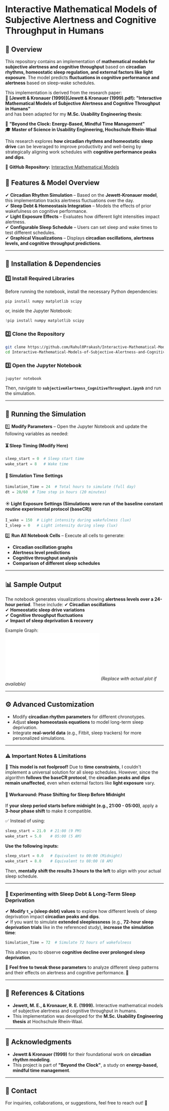 
# Interactive Mathematical Models of Subjective Alertness and Cognitive Throughput in Humans

## 📖 Overview

This repository contains an implementation of **mathematical models for subjective alertness and cognitive throughput** based on **circadian rhythms, homeostatic sleep regulation, and external factors like light exposure**. The model predicts **fluctuations in cognitive performance and alertness** based on sleep-wake schedules.

This implementation is derived from the research paper:  
📄 **[Jewett & Kronauer (1999)](Jewett & Kronauer (1999).pdf): "Interactive Mathematical Models of Subjective Alertness and Cognitive Throughput in Humans"**  
and has been adapted for my **M.Sc. Usability Engineering thesis**:

📝 **"Beyond the Clock: Energy-Based, Mindful Time Management"**  
🎓 **Master of Science in Usability Engineering, Hochschule Rhein-Waal**  

This research explores **how circadian rhythms and homeostatic sleep drive** can be leveraged to improve productivity and well-being by strategically aligning work schedules with **cognitive performance peaks and dips**.

🔗 **GitHub Repository:** [Interactive Mathematical Models](https://github.com/Rahul0Prakash/Interactive-Mathematical-Models-of-Subjective-Alertness-and-Cognitive-Throughput-in-Humans)


## 🔬 Features & Model Overview

✔ **Circadian Rhythm Simulation** – Based on the **Jewett-Kronauer model**, this implementation tracks alertness fluctuations over the day.  
✔ **Sleep Debt & Homeostasis Integration** – Models the effects of prior wakefulness on cognitive performance.  
✔ **Light Exposure Effects** – Evaluates how different light intensities impact alertness.  
✔ **Configurable Sleep Schedule** – Users can set sleep and wake times to test different schedules.  
✔ **Graphical Visualizations** – Displays **circadian oscillations, alertness levels, and cognitive throughput predictions**.  

---

## 🔧 Installation & Dependencies

### **1️⃣ Install Required Libraries**
Before running the notebook, install the necessary Python dependencies:

```bash
pip install numpy matplotlib scipy
```
or, inside the Jupyter Notebook:
```python
!pip install numpy matplotlib scipy
```

### **2️⃣ Clone the Repository**
```bash
git clone https://github.com/Rahul0Prakash/Interactive-Mathematical-Models-of-Subjective-Alertness-and-Cognitive-Throughput-in-Humans.git
cd Interactive-Mathematical-Models-of-Subjective-Alertness-and-Cognitive-Throughput-in-Humans
```

### **3️⃣ Open the Jupyter Notebook**
```bash
jupyter notebook
```
Then, navigate to **`subjectiveAlertness_CognitiveThroughput.ipynb`** and run the simulation.

---

## 🚀 Running the Simulation

1️⃣ **Modify Parameters** – Open the Jupyter Notebook and update the following variables as needed:

#### **⏳ Sleep Timing (Modify Here)**
```python
sleep_start = 0  # Sleep start time 
wake_start = 8   # Wake time
```

#### **📅 Simulation Time Settings**
```python
Simulation_Time = 24  # Total hours to simulate (full day)
dt = 20/60  # Time step in hours (20 minutes)
```

#### **☀️ Light Exposure Settings** (Simulations were run of the baseline constant routine experimental protocol (baseCR))
```python
I_wake = 150  # Light intensity during wakefulness (lux)
I_sleep = 0   # Light intensity during sleep (lux)
```

2️⃣ **Run All Notebook Cells** – Execute all cells to generate:
- **Circadian oscillation graphs**
- **Alertness level predictions**
- **Cognitive throughput analysis**
- **Comparison of different sleep schedules**

---

## 📊 Sample Output
The notebook generates visualizations showing **alertness levels over a 24-hour period**. These include:
✔ **Circadian oscillations**  
✔ **Homeostatic sleep drive variations**  
✔ **Cognitive throughput fluctuations**  
✔ **Impact of sleep deprivation & recovery**  

Example Graph:  
![Example Graph](Output-subjectiveAlertness_CognitiveThroughput.pdf) *(Replace with actual plot if available)*  

---

## ⚙️ Advanced Customization

- Modify **circadian rhythm parameters** for different chronotypes.
- Adjust **sleep homeostasis equations** to model long-term sleep deprivation.
- Integrate **real-world data** (e.g., Fitbit, sleep trackers) for more personalized simulations.

---

### **⚠️ Important Notes & Limitations**  

🚨 **This model is not foolproof!** Due to **time constraints**, I couldn't implement a universal solution for all sleep schedules. However, since the algorithm **follows the baseCR protocol**, the **circadian peaks and dips remain unaffected**, even when external factors like **light exposure** vary.  

#### **🔄 Workaround: Phase Shifting for Sleep Before Midnight**  
If **your sleep period starts before midnight (e.g., 21:00 - 05:00)**, apply a **3-hour phase shift** to make it compatible.  

✅ Instead of using:  
```python
sleep_start = 21.0  # 21:00 (9 PM)
wake_start = 5.0    # 05:00 (5 AM)
```
**Use the following inputs:**  
```python
sleep_start = 0.0   # Equivalent to 00:00 (Midnight)
wake_start = 8.0    # Equivalent to 08:00 (8 AM)
```
Then, **mentally shift the results 3 hours to the left** to align with your actual sleep schedule.

---

### **🧪 Experimenting with Sleep Debt & Long-Term Sleep Deprivation**  
✔ **Modify `t_w` (sleep debt) values** to explore how different levels of sleep deprivation impact **circadian peaks and dips**.  
✔ If you want to simulate **extended sleeplessness** (e.g., **72-hour sleep deprivation trials** like in the referenced study), **increase the simulation time**:  
```python
Simulation_Time = 72  # Simulate 72 hours of wakefulness
```
This allows you to observe **cognitive decline over prolonged sleep deprivation**.

📌 **Feel free to tweak these parameters** to analyze different sleep patterns and their effects on alertness and cognitive performance. 🚀

---

## 📜 References & Citations
- **Jewett, M. E., & Kronauer, R. E. (1999).** Interactive mathematical models of subjective alertness and cognitive throughput in humans.
- This implementation was developed for the **M.Sc. Usability Engineering thesis** at Hochschule Rhein-Waal.

---

## 🤝 Acknowledgments
- **Jewett & Kronauer (1999)** for their foundational work on **circadian rhythm modeling**.
- This project is part of **"Beyond the Clock"**, a study on **energy-based, mindful time management**.

---

## 📩 Contact
For inquiries, collaborations, or suggestions, feel free to reach out! 🚀
